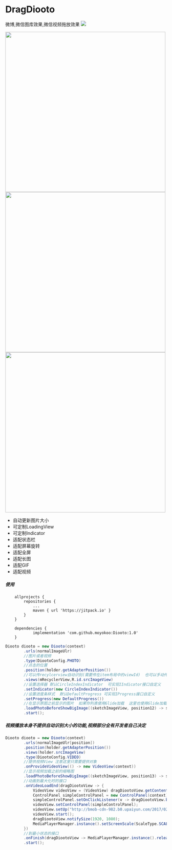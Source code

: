 # DragDiooto 
微博,微信图库效果,微信视频拖放效果  [![](https://jitpack.io/v/moyokoo/Diooto.svg)](https://jitpack.io/#moyokoo/Diooto)


<img src="https://github.com/moyokoo/Media/blob/master/diooto1.gif?raw=true" height="500"/><img src="https://github.com/moyokoo/Media/blob/master/diooto2.gif?raw=true" height="500"/><img src="https://github.com/moyokoo/Media/blob/master/diooto3.gif?raw=true" height="500"/>

- 自动更新图片大小
- 可定制LoadingView
- 可定制Indicator
- 适配状态栏
- 适配屏幕旋转
- 适配全屏
- 适配长图
- 适配GIF
- 适配视频

##### 使用

```
	allprojects {
		repositories {
			...
			maven { url 'https://jitpack.io' }
		}
	}

    dependencies {
	        implementation 'com.github.moyokoo:Diooto:1.0'
	}
```



```java
Diooto diooto = new Diooto(context)
        .urls(normalImageUlr)
        //图片或者视频
        .type(DiootoConfig.PHOTO)
        //点击的位置
        .position(holder.getAdapterPosition())
        //可以传recylcerview自动识别(需要传在item布局中的viewId)  也可以手动传view数组
        .views(mRecyclerView,R.id.srcImageView)
        //设置选择器 默认CircleIndexIndicator  可实现IIndicator接口自定义
        .setIndicator(new CircleIndexIndicator())
        //设置进度条样式  默认DefaultProgress 可实现IProgress接口自定义
        .setProgress(new DefaultProgress())
        //在显示原图之前显示的图片  如果你列表使用Glide加载  这里也使用Glide加载
        .loadPhotoBeforeShowBigImage((sketchImageView, position12) -> sketchImageView.displayImage(normalImageUlr[holder.getAdapterPosition()]))
        .start();
```

##### 视频播放本身不提供自动识别大小的功能,视频部分全有开发者自己决定

```java
Diooto diooto = new Diooto(context)
        .urls(normalImageUlr[position])
        .position(holder.getAdapterPosition())
        .views(holder.srcImageView)
        .type(DiootoConfig.VIDEO)
        //提供视频View 注意这里只需要提供对象
        .onProvideVideoView(() -> new VideoView(context))
        //显示视频加载之前的缩略图
        .loadPhotoBeforeShowBigImage((sketchImageView, position13) -> sketchImageView.displayImage(normalImageUlr[holder.getAdapterPosition()]))
        //动画到最大化时的接口
        .onVideoLoadEnd(dragDiootoView -> {
            VideoView videoView = (VideoView) dragDiootoView.getContentView();
            ControlPanel simpleControlPanel = new ControlPanel(context);
            simpleControlPanel.setOnClickListener(v -> dragDiootoView.backToMin());
            videoView.setControlPanel(simpleControlPanel);
            videoView.setUp("http://bmob-cdn-982.b0.upaiyun.com/2017/02/23/266454624066f2b680707492a0664a97.mp4");
            videoView.start();
            dragDiootoView.notifySize(1920, 1080);
            MediaPlayerManager.instance().setScreenScale(ScaleType.SCALE_CENTER_CROP);
        })
        //到最小状态的接口
        .onFinish(dragDiootoView -> MediaPlayerManager.instance().releasePlayerAndView(context))
        .start();
```
